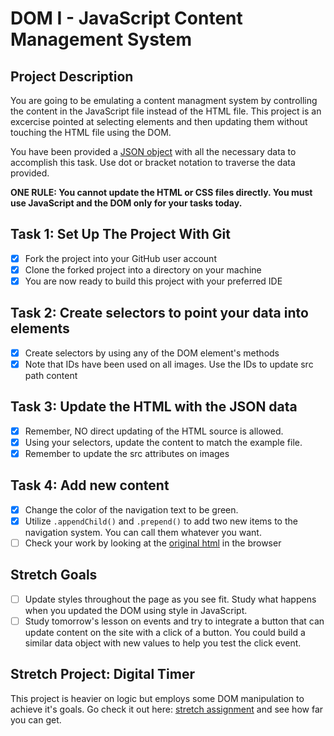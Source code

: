 # DOM I - JavaScript Content Management System

## Project Description
You are going to be emulating a content managment system by controlling the content in the JavaScript file instead of the HTML file. This project is an excercise pointed at selecting elements and then updating them without touching the HTML file using the DOM.

You have been provided a [JSON object](js/index.js) with all the necessary data to accomplish this task.  Use dot or bracket notation to traverse the data provided.

**ONE RULE: You cannot update the HTML or CSS files directly.  You must use JavaScript and the DOM only for your tasks today.**

## Task 1: Set Up The Project With Git

* [x] Fork the project into your GitHub user account
* [x] Clone the forked project into a directory on your machine
* [x] You are now ready to build this project with your preferred IDE

## Task 2: Create selectors to point your data into elements
* [x] Create selectors by using any of the DOM element's methods
* [x] Note that IDs have been used on all images.  Use the IDs to update src path content

## Task 3: Update the HTML with the JSON data
* [x] Remember, NO direct updating of the HTML source is allowed.
* [x] Using your selectors, update the content to match the example file.
* [x] Remember to update the src attributes on images

## Task 4: Add new content
* [x] Change the color of the navigation text to be green.
* [x] Utilize `.appendChild()` and `.prepend()` to add two new items to the navigation system. You can call them whatever you want.
* [ ] Check your work by looking at the [original html](original.html) in the browser

## Stretch Goals
* [ ] Update styles throughout the page as you see fit.  Study what happens when you updated the DOM using style in JavaScript.  
* [ ] Study tomorrow's lesson on events and try to integrate a button that can update content on the site with a click of a button.  You could build a similar data object with new values to help you test the click event.

## Stretch Project: Digital Timer
This project is heavier on logic but employs some DOM manipulation to achieve it's goals.  Go check it out here: [stretch assignment](stretch-assignment) and see how far you can get. 